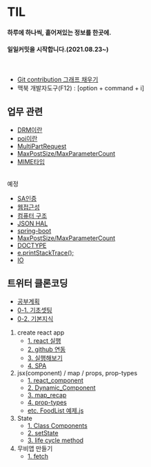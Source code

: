 # TIL

#### 하루에 하나씩, 흩어져있는 정보를 한곳에.
####  일일커밋을 시작합니다.(2021.08.23~)
<br>


<!-- 개괄은 이렇게 사용하기로 합니다. -->
<!-- 
폴더 이름엔 스페이스 공백이 있으면 링크 인식이 안됩니다.
## 대주제
* 폴더 이름
    + 소주제
        - [제목](./폴더이름/경로.md)
        - 쭉쭉 쓰기 
-->

<!-- Git push 메시지 -->
<!--
git add .
git commit -m "커밋메시지"
git push origin
 -->
 
<!-- Git 내용 업데이트 -->
<!--
git pull origin
아무것도 없는 상태에서 연결하는건 git clone이다.
 -->

* [Git contribution 그래프 채우기](./Git_contribution.md)
* 맥북 개발자도구(F12) : [option + command + i]


## 업무 관련
* [DRM이란](./업무지식/DRM.md)
* [poi이란](./업무지식/poi.md)
* [MultiPartRequest](./업무지식/MultiPartRequest.md)
* [MaxPostSize/MaxParameterCount](./업무지식/MaxPostSize.md)
* [MIME타입](./업무지식/MimeType.md)

<br>
예정

* [SA인증](./업무지식/SA인증.md)
* [웹접근성](./업무지식/웹접근성.md)
* [컴퓨터 구조](./업무지식/컴퓨터구조.md)
* [JSON HAL](./업무지식/JSON_HAL.md)
* [spring-boot](./업무지식/spring-boot.md)
* [MaxPostSize/MaxParameterCount](./업무지식/MaxPostSize.md)
* [DOCTYPE](./업무지식/DOCTYPE.md)
* [e.printStackTrace();](./업무지식/e.printStackTrace();.md)
* [IO](./업무지식/IO.md)


    

## 트위터 클론코딩
* [공부계획](./트위터_클론코딩/계획.md)
* [0-1. 기초셋팅](./트위터_클론코딩/셋팅.md)
* [0-2. 기본지식](./트위터_클론코딩/기본지식.md)
1. create react app
    + [1. react 실행](./트위터_클론코딩/react_실행.md)
    + [2. github 연동](./트위터_클론코딩/github_연동.md)
    + [3. 실행해보기](./트위터_클론코딩/실행해보기.md)
    + [4. SPA](./트위터_클론코딩/SPA.md)
2. jsx(component) / map / props, prop-types
    + [1. react_component](./트위터_클론코딩/react_component.md)
    + [2. Dynamic_Component](./트위터_클론코딩/Dynamic_Component.md)
    + [3. map_recap](./트위터_클론코딩/map_recap.md)
    + [4. prop-types](./트위터_클론코딩/prop-types.md)
    + [etc. FoodList 예제.js](./트위터_클론코딩/FoodList_App.js)
3. State
    + [1. Class Components](./트위터_클론코딩/Class_Components.md)
    + [2. setState](./트위터_클론코딩/setState.md)
    + [3. life cycle method](./트위터_클론코딩/life_cycle_method.md)
4. 무비앱 만들기
    + [1. fetch](./트위터_클론코딩/fetch.md)